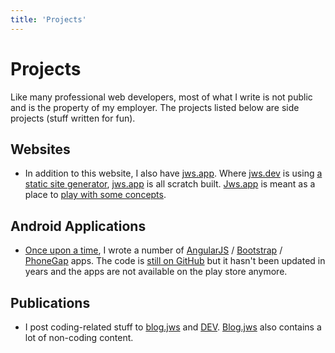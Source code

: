 ```yaml
---
title: 'Projects'
---
```

# Projects

Like many professional web developers, most of what I write is not public and is the property of my employer.  The projects listed below are side projects (stuff written for fun).

## Websites
* In addition to this website, I also have [jws.app](https://jws.app).  Where [jws.dev](https://jws.dev) is using [a static site generator](https://vuepress.vuejs.org/), [jws.app](https://jws.app) is all scratch built.  [Jws.app](https://jws.app) is meant as a place to [play with some concepts](https://blog.jws.app/tag/jws-app/).

## Android Applications
* [Once upon a time](https://github.com/steinbring?utf8=%E2%9C%93&tab=repositories&q=&type=archived&language=), I wrote a number of [AngularJS](https://angularjs.org/) / [Bootstrap](https://getbootstrap.com/) / [PhoneGap](https://phonegap.com/) apps.  The code is [still on GitHub](https://github.com/steinbring/PocketSteinbring) but it hasn't been updated in years and the apps are not available on the play store anymore.

## Publications

* I post coding-related stuff to [blog.jws](https://blog.jws.app/category/coding/) and [DEV](https://dev.to/steinbring/).  [Blog.jws](https://blog.jws.app/category/coding/) also contains a lot of non-coding content.